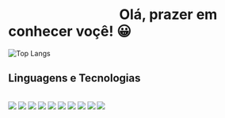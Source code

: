 
<h1>&emsp;&emsp;&emsp;&emsp;&emsp;&emsp;&emsp;&emsp;Olá, prazer em conhecer voçê! 😀</h1>

![Top Langs](https://github-readme-stats.vercel.app/api/top-langs/?username=DanielJunkes&layout=compact)

<h2>Linguagens e Tecnologias</h2>
<div style="display: inline block"><br> 
  <img src=https://img.shields.io/badge/Python-3776AB?style=for-the-badge&logo=python&logoColor=white>
  <img src=https://img.shields.io/badge/HTML-239120?style=for-the-badge&logo=html5&logoColor=white)>
  <img src=https://img.shields.io/badge/CSS-239120?&style=for-the-badge&logo=css3&logoColor=white>
  <img src=https://img.shields.io/badge/JavaScript-F7DF1E?style=for-the-badge&logo=javascript&logoColor=black>
  <img src=https://img.shields.io/badge/Java-ED8B00?style=for-the-badge&logo=openjdk&logoColor=white>
  <img src=https://img.shields.io/badge/React-20232A?style=for-the-badge&logo=react&logoColor=61DAFB>
  <img src=https://img.shields.io/badge/Spring-6DB33F?style=for-the-badge&logo=spring&logoColor=white>
  <img src=https://img.shields.io/badge/MySQL-00000F?style=for-the-badge&logo=mysql&logoColor=white>
  <img src=https://img.shields.io/badge/PostgreSQL-316192?style=for-the-badge&logo=postgresql&logoColor=white>
  <img src=https://img.shields.io/badge/MongoDB-4EA94B?style=for-the-badge&logo=mongodb&logoColor=white>
  <img scr=https://img.shields.io/badge/SQLite-07405E?style=for-the-badge&logo=sqlite&logoColor=white>
</div>

